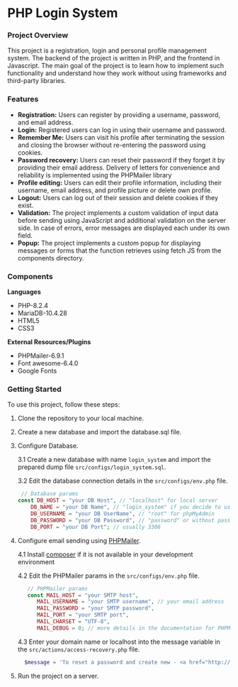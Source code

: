 # PHP Login System

### Project Overview

This project is a registration, login and personal profile management system. The backend of the project is written in PHP, and the frontend in Javascript.
The main goal of the project is to learn how to implement such functionality and understand how they work without using frameworks and third-party libraries.

### Features

* __Registration:__ Users can register by providing a username, password, and email address.
* __Login:__ Registered users can log in using their username and password.
* __Remember Me:__ Users can visit his profile after terminating the session and closing the browser without re-entering the password using cookies.
* __Password recovery:__ Users can reset their password if they forget it by providing their email address. Delivery of letters for convenience and reliability is implemented using the PHPMailer library
* __Profile editing:__ Users can edit their profile information, including their username, email address, and profile picture or delete own profile.
* __Logout:__ Users can log out of their session and delete cookies if they exist.
* __Validation:__ The project implements a custom validation of input data before sending using JavaScript and additional validation on the server side. In case of errors, error messages are displayed each under its own field.
* __Popup:__ The project implements a custom popup for displaying messages or forms that the function retrieves using fetch JS from the components directory.

### Components

__Languages__
* PHP-8.2.4
* MariaDB-10.4.28
* HTML5
* CSS3

__External Resources/Plugins__
* PHPMailer-6.9.1
* Font awesome-6.4.0
* Google Fonts


### Getting Started

To use this project, follow these steps:
1. Clone the repository to your local machine.
2. Create a new database and import the database.sql file.
3. Configure Database.

   3.1 Create a new database with name `login_system` and import the prepared dump file `src/configs/login_system.sql`.
   
   3.2 Edit the database connection details in the `src/configs/env.php` file.

   ```php
    // Database params
   const DB_HOST = "your DB Host", // "localhost" for local server
       DB_NAME = "your DB Name", // "login_system" if you decide to use the database dump attached to the project
       DB_USERNAME = "your DB UserName", // "root" for phpMyAdmin
       DB_PASSWORD = "your DB Password", // "password" or without password for phpMyAdmin
       DB_PORT = "your DB Port"; // usually 3306
   ```
4. Configure email sending using [PHPMailer](https://github.com/PHPMailer/PHPMailer).

    4.1 Install [composer](https://getcomposer.org/) if it is not available in your development environment

    4.2 Edit the PHPMailer params in the `src/configs/env.php` file. 
   ```php
      // PHPMailer params
      const MAIL_HOST = "your SMTP host",
         MAIL_USERNAME = "your SMTP username", // your email address
         MAIL_PASSWORD = "your SMTP password",
         MAIL_PORT = "your SMTP port",
         MAIL_CHARSET = "UTF-8",
         MAIL_DEBUG = 0; // more details in the documentation for PHPMailer
   ```
    4.3 Enter your domain name or localhost into the message variable in the `src/actions/access-recovery.php` file.
    ```php
      $message = 'To reset a password and create new - <a href="http://{YOUR_DOMAIN}/pages/change-password.php?code='.$code.'">click here</a>. </br>Reset your password in a hour.';
    ```

5. Run the project on a server.


